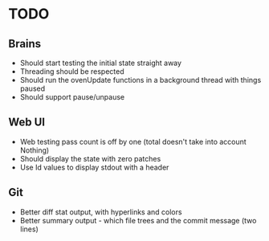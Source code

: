 # TODO

## Brains

* Should start testing the initial state straight away
* Threading should be respected
* Should run the ovenUpdate functions in a background thread with things paused
* Should support pause/unpause

## Web UI

* Web testing pass count is off by one (total doesn't take into account Nothing)
* Should display the state with zero patches
* Use Id values to display stdout with a header

## Git

* Better diff stat output, with hyperlinks and colors
* Better summary output - which file trees and the commit message (two lines)
